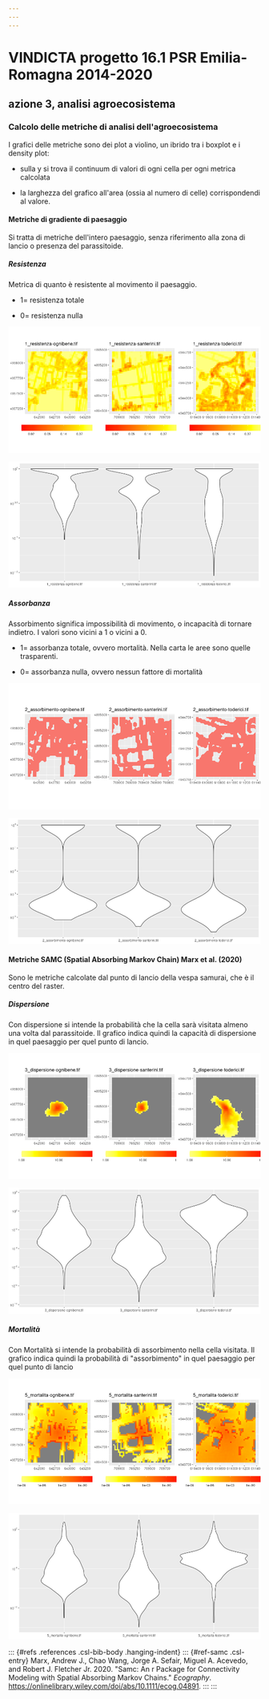 ```yaml
---
---
---
```


# VINDICTA progetto 16.1 PSR Emilia-Romagna 2014-2020

## azione 3, analisi agroecosistema

### Calcolo delle metriche di analisi dell'agroecosistema

I grafici delle metriche sono dei plot a violino, un ibrido tra i boxplot e i density plot:

-   sulla y si trova il continuum di valori di ogni cella per ogni metrica calcolata

-   la larghezza del grafico all'area (ossia al numero di celle) corrispondendi al valore.

#### Metriche di gradiente di paesaggio

Si tratta di metriche dell'intero paesaggio, senza riferimento alla zona di lancio o presenza del parassitoide.

##### Resistenza

Metrica di quanto è resistente al movimento il paesaggio.

-   1= resistenza totale

-   0= resistenza nulla

![](metriche_files/figure-markdown_github/plot%20heatmap%20resistenza-1.svg)

![](metriche_files/figure-markdown_github/plot%20resistenza-1.svg)

##### Assorbanza

Assorbimento significa impossibilità di movimento, o incapacità di tornare indietro. I valori sono vicini a 1 o vicini a 0.

-   1= assorbanza totale, ovvero mortalità. Nella carta le aree sono quelle trasparenti.

-   0= assorbanza nulla, ovvero nessun fattore di mortalità

![](metriche_files/figure-markdown_github/plot%20heatmap%20assorbimento-1.svg)

![](metriche_files/figure-markdown_github/plot%20assorbanza-1.svg)

#### Metriche SAMC (Spatial Absorbing Markov Chain) Marx et al. (2020)

Sono le metriche calcolate dal punto di lancio della vespa samurai, che è il centro del raster.

##### Dispersione

Con dispersione si intende la probabilità che la cella sarà visitata almeno una volta dal parassitoide. Il grafico indica quindi la capacità di dispersione in quel paesaggio per quel punto di lancio.

![](metriche_files/figure-markdown_github/plot%20heatmap%20dispersione-1.svg)

![](metriche_files/figure-markdown_github/plot%20dispersion-1.svg)

##### Mortalità

Con Mortalità si intende la probabilità di assorbimento nella cella visitata. Il grafico indica quindi la probabilità di "assorbimento" in quel paesaggio per quel punto di lancio

![](metriche_files/figure-markdown_github/plot%20heatmap%20mortalita-1.svg)

![](metriche_files/figure-markdown_github/plot%20mortality-1.svg)

::: {#refs .references .csl-bib-body .hanging-indent}
::: {#ref-samc .csl-entry}
Marx, Andrew J., Chao Wang, Jorge A. Sefair, Miguel A. Acevedo, and Robert J. Fletcher Jr. 2020. "Samc: An r Package for Connectivity Modeling with Spatial Absorbing Markov Chains." *Ecography*. <https://onlinelibrary.wiley.com/doi/abs/10.1111/ecog.04891>.
:::
:::

